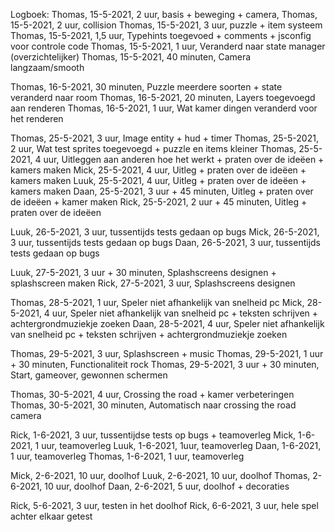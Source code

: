 Logboek:
Thomas, 15-5-2021, 2 uur, basis + beweging + camera,
Thomas, 15-5-2021, 2 uur, collision
Thomas, 15-5-2021, 3 uur, puzzle + item systeem
Thomas, 15-5-2021, 1,5 uur, Typehints toegevoed + comments + jsconfig voor controle code
Thomas, 15-5-2021, 1 uur, Veranderd naar state manager (overzichtelijker)
Thomas, 15-5-2021, 40 minuten, Camera langzaam/smooth

Thomas, 16-5-2021, 30 minuten, Puzzle meerdere soorten + state veranderd naar room
Thomas, 16-5-2021, 20 minuten, Layers toegevoegd aan renderen
Thomas, 16-5-2021, 1 uur, Wat kamer dingen veranderd voor het renderen

Thomas, 25-5-2021, 3 uur, Image entity + hud + timer
Thomas, 25-5-2021, 2 uur, Wat test sprites toegevoegd + puzzle en items kleiner
Thomas, 25-5-2021, 4 uur, Uitleggen aan anderen hoe het werkt + praten over de ideëen + kamers maken
Mick, 25-5-2021, 4 uur, Uitleg + praten over de ideëen + kamers maken
Luuk, 25-5-2021, 4 uur, Uitleg + praten over de ideëen + kamers maken
Daan, 25-5-2021, 3 uur + 45 minuten, Uitleg + praten over de ideëen + kamer maken
Rick, 25-5-2021, 2 uur + 45 minuten, Uitleg + praten over de ideëen

Luuk, 26-5-2021, 3 uur, tussentijds tests gedaan op bugs
Mick, 26-5-2021, 3 uur, tussentijds tests gedaan op bugs
Daan, 26-5-2021, 3 uur, tussentijds tests gedaan op bugs

Luuk, 27-5-2021, 3 uur + 30 minuten, Splashscreens designen + splashscreen maken
Rick, 27-5-2021, 3 uur, Splashscreens designen

Thomas, 28-5-2021, 1 uur, Speler niet afhankelijk van snelheid pc
Mick, 28-5-2021, 4 uur, Speler niet afhankelijk van snelheid pc + teksten schrijven + achtergrondmuziekje zoeken
Daan, 28-5-2021, 4 uur, Speler niet afhankelijk van snelheid pc + teksten schrijven + achtergrondmuziekje zoeken

Thomas, 29-5-2021, 3 uur, Splashscreen + music
Thomas, 29-5-2021, 1 uur + 30 minuten, Functionaliteit rock
Thomas, 29-5-2021, 3 uur + 30 minuten, Start, gameover, gewonnen schermen

Thomas, 30-5-2021, 4 uur, Crossing the road + kamer verbeteringen
Thomas, 30-5-2021, 30 minuten, Automatisch naar crossing the road camera

Rick, 1-6-2021, 3 uur, tussentijdse tests op bugs + teamoverleg
Mick, 1-6-2021, 1 uur, teamoverleg
Luuk, 1-6-2021, 1uur, teamoverleg
Daan, 1-6-2021, 1 uur, teamoverleg
Thomas, 1-6-2021, 1 uur, teamoverleg

Mick, 2-6-2021, 10 uur, doolhof
Luuk, 2-6-2021, 10 uur, doolhof
Thomas, 2-6-2021, 10 uur, doolhof
Daan, 2-6-2021, 5 uur, doolhof + decoraties

Rick, 5-6-2021, 3 uur, testen in het doolhof
Rick, 6-6-2021, 3 uur, hele spel achter elkaar getest
